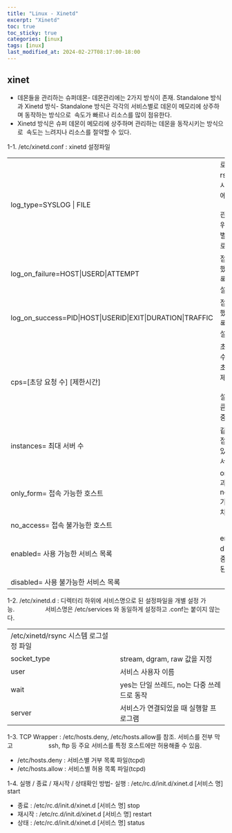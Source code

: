 ```yaml
---
title: "Linux - Xinetd"
excerpt: "Xinetd"
toc: true
toc_sticky: true
categories: [inux]
tags: [inux]
last_modified_at: 2024-02-27T08:17:00-18:00
---
```



## xinet

- 데몬들을 관리하는 슈퍼데몬- 데몬관리에는 2가지 방식이 존재. Standalone 방식과 Xinetd 방식- Standalone 방식은 각각의 서비스별로 데몬이 메모리에 상주하며 동작하는 방식으로  속도가 빠르나 리소스를 많이 점유한다.  
- Xinetd 방식은 슈퍼 데몬이 메모리에 상주하며 관리하는 데몬을 동작시키는 방식으로  속도는 느려지나 리소스를 절약할 수 있다.


1-1. /etc/xinetd.conf : xinetd 설정파일  
  
|   |   |
|---|---|
|log_type=SYSLOG \| FILE|로그파일을 rsyslog등 시스템 로그에서<br><br>관리되도록 위임하거나, 별도의 파일로 선택|
|log_on_failure=HOST\|USERD\|ATTEMPT|접속에 실패했을 때 기록될 값을 설정|
|log_on_success=PID\|HOST\|USERID\|EXIT\|DURATION\|TRAFFIC|접속에 성공했을 때 기록될 값을 설정|
|cps=[초당 요청 수] [제한시간]|초당 요청 수 만큼을 초과할 경우 제한시간에<br><br>설정된 초만큼 접속을 중단|
|instances= 최대 서버 수|같은 IP에서 접속할 수 있는 최대 서비스 수|
|only_form= 접속 가능한 호스트|only_form과 no_access가 중복되면 차단됨|
|no_access= 접속 불가능한 호스트|
|enabled= 사용 가능한 서비스 목록|enabled과 disabled가 중복되면 차된됨|
|disabled= 사용 불가능한 서비스 목록|


1-2. /etc/xinetd.d : 디렉터리 하위에 서비스명으로 된 설정파일을 개별 설정 가능.                  서비스명은 /etc/services 와 동일하게 설정하고 .conf는 붙이지 않는다.

|   |   |
|---|---|
|/etc/xinetd/rsync 시스템 로그설정 파일|   |
|socket_type|stream, dgram, raw 값을 지정|
|user|서비스 사용자 이름|
|wait|yes는 단일 쓰레드, no는 다중 쓰레드로 동작|
|server|서비스가 연결되었을 때 실행할 프로그램|


1-3. TCP Wrapper : /etc/hosts.deny, /etc/hosts.allow를 참조. 서비스를 전부 막고                     ssh, ftp 등 주요 서비스를 특정 호스트에만 허용해줄 수 있음.  
- /etc/hosts.deny : 서비스별 거부 목록 파일(tcpd)  
- /etc/hosts.allow : 서비스별 허용 목록 파일(tcpd)

1-4. 실행 / 종료 / 재시작 / 상태확인 방법- 실행 : /etc/rc.d/init.d/xinet.d [서비스 명] start    
- 종료 : /etc/rc.d/init.d/xinet.d [서비스 명] stop   
- 재시작 : /etc/rc.d/init.d/xinet.d [서비스 명] restart   
- 상태 : /etc/rc.d/init.d/xinet.d [서비스 명] status